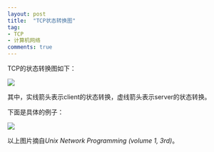 ```yaml
---
layout: post
title:  "TCP状态转换图"
tag:
- TCP
- 计算机网络
comments: true
---
```


TCP的状态转换图如下：

![](https://controny.github.io/assets/images/posts/20180126233913.png)

其中，实线箭头表示client的状态转换，虚线箭头表示server的状态转换。

下面是具体的例子：

![](https://controny.github.io/assets/images/posts/20180128100219.png)

以上图片摘自*Unix Network Programming (volume 1, 3rd)*。